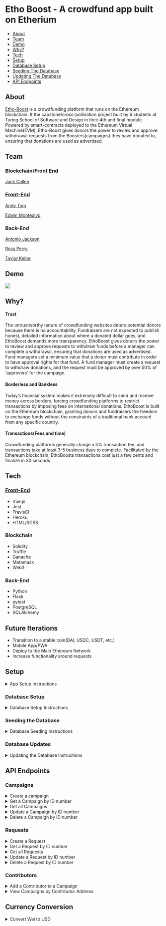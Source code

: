 # Etho Boost - A crowdfund app built on Etherium
- [About](#About)
- [Team](#Team)
- [Demo](#Demo)
- [Why?](#Why?)
- [Tech](#Tech)
- [Setup](#setup)
- [Database Setup](#database-setup)
- [Seeding The Database](#seeding-the-database)
- [Updating The Database](#database-updates)
- [API Endpoints](#api-endpoints)

## About  
[Etho-Boost](https://etho-boost-crowdfund.herokuapp.com/) is a crowdfunding platform that runs on the Ethereum blockchain. It the capstone/cross-pollination project built by 6 students at Turing School of Software and Design in their 4th and final module. Powered by smart-contracts deployed to the Ethereum Virtual Machine(EVM), Etho-Boost gives donors the power to review and approve withdrawal requests from the Boosters(campaigns) they have donated to, ensuring that donations are used as advertised.

## Team

### Blockchain/Front End

[Jack Cullen](https://github.com/jpc20)

### [Front-End](https://github.com/Turing-School-Projects/eth-crowdfund-fe)

[Andy Tom](https://github.com/attom2)

[Edwin Montealvo](https://github.com/edmdc89)

### Back-End

[Antonio Jackson](https://github.com/AntonioJacksonII)

[Ross Perry](https://github.com/perryr16)

[Taylor Keller](https://github.com/takeller)

## Demo

[![](http://img.youtube.com/vi/0h1UFCdixyE/0.jpg)](https://www.youtube.com/embed/Fkq_CC_XmZI "Etho-Boost Demo")

## Why? 

#### Trust  
 The untrustworthy nature of crowdfunding websites deters potential donors because there is no accountability. Fundraisers are not expected to publish honest, detailed information about where a donated dollar goes, and EthoBoost demands more transparency. 
EthoBoost gives donors the power to review and approve requests to withdraw funds before a manager can complete a withdrawal, ensuring that donations are used as advertised. Fund managers set a minimum value that a donor must contribute in order to have approval rights for that fund. A fund manager must create a request to withdraw donations, and the request must be approved by over 50% of ‘approvers’ for the campaign.

#### Borderless and Bankless  
 Today’s financial system makes it extremely difficult to send and receive money across borders, forcing crowdfunding platforms to restrict transactions by imposing fees on international donations. EthoBoost is built on the Ethereum blockchain, granting donors and fundraisers the freedom to exchange funds without the constraints of a traditional bank account from any specific country. 
 
 #### Transactions(Fees and time) 
 Crowdfunding platforms generally charge a 5% transaction fee, and transactions take at least 3-5 business days to complete. Facilitated by the Ethereum blockchain, EthoBoosts transactions cost just a few cents and finalize in 30 seconds.


## Tech

### [Front-End](https://github.com/Turing-School-Projects/eth-crowdfund-fe)
  - Vue.js
  - Jest
  - TravisCI
  - Heroku 
  - HTML/SCSS
### Blockchain
  - Solidity
  - Truffle
  - Ganache
  - Metamask
  - Web3
### Back-End 
  - Python 
  - Flask
  - pytest
  - PostgreSQL
  - SQLAlchemy

## Future Iterations
  * Transition to a stable coin(DAI, USDC, USDT, etc.)
  * Mobile App/PWA
  * Deploy to the Main Ethereum Network
  * Increase functionality around requests


## Setup <a name="setup"></a>
<details>
  <summary> App Setup Instructions </summary>

 1. Install [Python](https://www.python.org/downloads/), [Pipenv](https://docs.pipenv.org/) and [Postgres](https://www.postgresql.org/) on your machine, if you do not have them already
  * To install Pipenv on a Mac, you can run `$ brew install pipenv`
 2. You should have Python 3.8.5
  ```
  $ python3 --version
  => Python 3.8.5
  ```
 3. You should have Postgres
  ```
  $ which psql
  => /Applications/Postgres.app/Contents/Versions/latest/bin/psql
  ```
 4. You should have pipenv
  ```
  $ pipenv --version
  => pipenv, version 2020.8.13
  ```

 5. Fork and clone down the repository
 6. Change into the directory `$ cd eth_crowdfund_be`
 7. You will need to work in a virtual environment. Why? Using a virtual environment for Python projects allows us to have an isolated working copy of Python so we can work on a specific project without worrying about affecting other projects.
 8. Within the root directory:  
  a. Run `# pipenv --three` to create the virtual environment  
  c. Run `$ pipenv install` to install all dependencies  
  d. Run `$ createdb eth_crowdfund_api_db` to create the app database  
  e. Run `$ createdb eth_crowdfund_api_db_test` to create the testing database  
  f. Run `$ touch .env` to create an enviornment file 
  e. Within the `.env` file add appropriate environment values for flask enviornment, database URLs, and localhost port
  ```
   FLASK_ENV=development
   SQLALCHEMY_DATABASE_URI="postgresql://postgres:password@localhost/eth_crowdfund_api_db"
   SQLALCHEMY_TEST_DATABASE_URI="postgresql://postgres:password@localhost/eth_crowdfund_api_db_test"
   PORT=3000
  ```

 9. Run the following to activate the project virtual environment. When you are done working on the project, you should execute `$ exit` to exit the virtual environment
 ``` 
 $ pipenv shell   
 $ python3 run.py
 =>  * Serving Flask app "src.app" (lazy loading)
     * Environment: development
     * Debug mode: on
     * Running on http://127.0.0.1:3000/ (Press CTRL+C to quit)
     * Restarting with stat
        /Users/username/.local/share/virtualenvs/eth_crowdfund_be-TvIDdz62/lib/python3.8/site-packages/flask_sqlalchemy/__init__.py:833: FSADeprecationWarning: SQLALCHEMY_TRACK_MODIFICATIONS adds significant overhead and will be disabled by default in the future.  Set it to True or False to suppress this warning.
        warnings.warn(FSADeprecationWarning(
     * Debugger is active!
     * Debugger PIN: 312-766-617  
  ```
 10. In your browser, navigate to http://localhost:3000/ and you should see `Etherium for life`  
 11. To stop the server, `ctrl + c`
</details>

### Database Setup <a name="database-setup"></a>
<details>
  <summary> Database Setup Instructions </summary>
Path: `eth_crowdfund_be`

 1. Run
 ```
 $ python3 manage.py db stamp head
 $ python3 manage.py db init
 $ python3 manage.py db upgrade
 => INFO  [alembic.runtime.migration] Context impl PostgresqlImpl.
    INFO  [alembic.runtime.migration] Will assume transactional DDL.
    INFO  [alembic.runtime.migration] Running upgrade  -> 96a8d065e5ea, empty message
 ```
 *if you do not recieve:* `INFO  [alembic.runtime.migration] Running upgrade  -> 96a8d065e5ea, empty message`
 *you may need to delete the alembic_version*
 Run 
 ```
 $ psql 
 =# \c eth_crowdfund_api_db
 =# DELETE FROM alembic_version
 DELTETE 1 
 =# \q
 $ python3 manage.py db stamp head 
 $ python3 manage.py db downgrade 
 $ python3 manage.py db upgrade 
 ```
 2. You can check the database by running
 ```
 $ psql
 $ \c eth_crowdfund_api_db
 $ \dt
 => List of relations
    Schema |         Name         | Type  |     Owner      
    --------+----------------------+-------+----------------
    public | alembic_version      | table | postgres
    public | campaign_contributor | table | postgres
    public | campaigns            | table | postgres
    public | contributor          | table | postgres
    public | requests             | table | postgres

 $ SELECT * FROM campaigns;
 => id | name | description | image | manager | contributors | upvote | min_contribution | address | expiration | created_at | updated_at
   ----+------+-------------+-------+---------+--------------+--------+------------------+---------+------------+------------+------------

 $ SELECT * FROM requests;
 => id | campaign_id | description | image | value | recipient | approved | finalized | approvals | created_at | updated_at
   ----+-------------+-------------+-------+-------+-----------+----------+-----------+-----------+------------+------------
 ```
 3. To exit the database, `exit` or `\q`
 </details>
 
 ### Seeding the Database <a name="seeding-the-database"></a>
 <details>
  <summary> Database Seeding Instructions </summary>
 Within the `pipenv shell` virtual environment, run the following:

 1. Ensure you are at `/eth_crowdfund_be`
 2. Run `$ python3 manage.py seed`
 3. Start server with `$ python3 run.py`
 4. Visit `localhost:3000/api/v1/campaigns` and `localhost:3000/api/v1/requests` and you should see seeded Campaigns and Requests.
</details>

### Database Updates <a name="database-updates"></a>
<details>
  <summary> Updating the Database Instructions </summary>

Path: `/eth_crowdfund_be`  
To make updates to the database and run a new migration, run the following:
```
 $ python3 manage.py db stamp head
 $ python3 manage.py db init
 $ python3 manage.py db migrate
 $ python3 manage.py db upgrade
```
* Note: If you encounter any root errors, such as `ERROR [root] Error: Target database is not up to date.` or `ERROR [root] Error: Relative revision -1 didn't produce 1 migrations`, run `$ python3 manage.py db stamp head` to reset the target database to your current database head.
</details>

## API Endpoints <a name="api-endpoints"></a>

### Campaigns

<details>
  <summary>Create a campaign </summary>

* Path: `POST http://localhost:3000/api/v1/campaigns/`
* Example JSON post body:
```
{
    "name": "Test Campaign",
    "description": "test description",
    "image": "test.jpg",
    "contributors": "1",
    "upvote": "2",
    "manager": "3",
    "address": "1",
    "min_contribution": 5.0
}
```
* Example response body:
```
{
    "address": "1",
    "contributors": 1,
    "created_at": "2020-09-06T15:49:49.445152",
    "description": "test description",
    "expiration": null,
    "id": 1,
    "image": "test.jpg",
    "manager": "3",
    "min_contribution": 5.0,
    "name": "Test Campaign",
    "requests": [],
    "updated_at": "2020-09-06T15:49:49.445158",
    "upvote": 2
}
```
</details>

<details>
  <summary> Get a Campaign by ID number </summary>

* Path: `GET http://localhost:3000/api/v1/campaigns/<insert campaign id here>`
* No body required
* Example response body
```
{
    "address": "1",
    "contributors": 1,
    "created_at": "2020-09-06T15:49:49.445152",
    "description": "test description",
    "expiration": null,
    "id": 4,
    "image": "test.jpg",
    "manager": "3",
    "min_contribution": 5.0,
    "name": "Test Campaign",
    "requests": [],
    "updated_at": "2020-09-06T15:49:49.445158",
    "upvote": 2
}
```
</details>


<details>
  <summary> Get all Campaigns </summary>

* Path: `GET http://localhost:3000/api/v1/campaigns`
* No body required
* Example response body
```
[
    {
        "address": "4",
        "contributors": 1,
        "created_at": "2020-09-05T20:31:17.196051",
        "description": "test description",
        "expiration": null,
        "id": 1,
        "image": "test.jpg",
        "manager": "3",
        "min_contribution": 5.0,
        "name": "Test Campaign",
        "requests": [
            {
                "approvals": 1,
                "approved": false,
                "campaign_id": 1,
                "created_at": "2020-09-05T20:41:47.774790",
                "description": "test description",
                "finalized": false,
                "id": 1,
                "image": "test.jpg",
                "recipient": "1",
                "updated_at": "2020-09-05T20:41:47.774800",
                "value": 1.0
            }
        ],
        "updated_at": "2020-09-05T20:31:17.196090",
        "upvote": 2
    },
    {
        "address": "2",
        "contributors": 2,
        "created_at": "2020-09-06T16:59:05.367795",
        "description": "test description b",
        "expiration": null,
        "id": 5,
        "image": "test_b.jpg",
        "manager": "1",
        "min_contribution": 5.0,
        "name": "Test Campaign B",
        "requests": [],
        "updated_at": "2020-09-06T16:59:05.367801",
        "upvote": 5
    }
]
```
</details>

<details>
  <summary> Update a Campaign by ID number </summary>

* Path: `PUT http://localhost:3000/api/v1/campaigns/<insert campaign id here>`
* Example JSON put body
```
{
    "description": "test description updated",
    "name": "Better Name Campaign",
    "upvote": 4
}
```
* Example response body
```
{
    "address": "1",
    "contributors": 1,
    "created_at": "2020-09-06T15:49:49.445152",
    "description": "test description updated",
    "expiration": null,
    "id": 4,
    "image": "test.jpg",
    "manager": "3",
    "min_contribution": 5.0,
    "name": "Better Name Campaign",
    "requests": [],
    "updated_at": "2020-09-06T16:48:19.902997",
    "upvote": 4
}
```
</details>

<details>
  <summary> Delete a Campaign by ID number </summary>

* Path: `DELETE http://localhost:3000/api/v1/campaigns/<insert campaign id here>`
* No body required
* Example response body
```
{
    "address": "1",
    "contributors": 1,
    "created_at": "2020-09-06T15:49:49.445152",
    "description": "test description updated",
    "expiration": null,
    "id": 4,
    "image": "test.jpg",
    "manager": "3",
    "min_contribution": 5.0,
    "name": "Better Name Campaign",
    "requests": [],
    "updated_at": "2020-09-06T16:48:19.902997",
    "upvote": 4
}
```
</details>

### Requests

<details>
  <summary> Create a Request </summary>

* Path `POST http://localhost:3000/api/v1/requests/`
* Example JSON post body. `campaign_id`, `value`, and `recipient` are required.
```
{
    "campaign_id": "1",
    "description": "test description a",
    "image": "request.jpg",
    "value": 1.0,
    "recipient": "1"
}
```
* Example response body
```
{
    "approvals": null,
    "approved": false,
    "campaign_id": 1,
    "created_at": "2020-09-06T17:11:23.639004",
    "description": "test description a",
    "finalized": false,
    "id": 2,
    "image": "request.jpg",
    "recipient": "1",
    "updated_at": "2020-09-06T17:11:23.639042",
    "value": 1.0
}
```
</details>

<details>
  <summary> Get a Request by ID number </summary>

* Path: `GET http://localhost:3000/api/v1/requests/<insert request id here>`
* No body required
* Example response body
```
{
    "approvals": null,
    "approved": false,
    "campaign_id": 1,
    "created_at": "2020-09-06T17:11:23.639004",
    "description": "test description a",
    "finalized": false,
    "id": 2,
    "image": "request.jpg",
    "recipient": "1",
    "updated_at": "2020-09-06T17:11:23.639042",
    "value": 1.0
}
```
</details>

<details>
  <summary> Get all Requests </summary>

* Path `GET http://localhost:3000/api/v1/requests`
* No body required
* Example response body
```
[
    {
        "approvals": 1,
        "approved": false,
        "campaign_id": 1,
        "created_at": "2020-09-05T20:41:47.774790",
        "description": "test description",
        "finalized": false,
        "id": 1,
        "image": "test.jpg",
        "recipient": "1",
        "updated_at": "2020-09-05T20:41:47.774800",
        "value": 1.0
    },
    {
        "approvals": null,
        "approved": false,
        "campaign_id": 1,
        "created_at": "2020-09-06T17:11:23.639004",
        "description": "test description a",
        "finalized": false,
        "id": 2,
        "image": "request.jpg",
        "recipient": "1",
        "updated_at": "2020-09-06T17:11:23.639042",
        "value": 1.0
    }
]
```
</details>

<details>
  <summary> Update a Request by ID number </summary>

* Path: `PUT http://localhost:3000/api/v1/requests/<insert request id here>`
* Example JSON put body
```
{
    "description": "better description",
    "image": "better_image.jpg",
    "approvals": "5"
}
```
* Example response body
```
{
    "approvals": "5",
    "approved": false,
    "campaign_id": 1,
    "created_at": "2020-09-06T17:11:23.639004",
    "description": "better description",
    "finalized": false,
    "id": 2,
    "image": "better_image.jpg",
    "recipient": "1",
    "updated_at": "2020-09-06T17:11:47.639042",
    "value": 1.0
}
```
</details>

<details>
  <summary> Delete a Request by ID number </summary>

* Path: `DELETE http://localhost:3000/api/v1/requests/<insert request id here>`
* No body required
* Example response body
```
{
    "approvals": null,
    "approved": false,
    "campaign_id": 1,
    "created_at": "2020-09-06T18:05:01.891894",
    "description": "test description b",
    "finalized": false,
    "id": 3,
    "image": "request_b.jpg",
    "recipient": "1",
    "updated_at": "2020-09-06T18:05:01.891901",
    "value": 2.0
}
```
</details>

### Contributors

<details>
  <summary> Add a Contributor to a Campaign </summary>

* Path: `POST http://localhost:3000/api/v1/campaigns/<campaign_address>/contributor/<contributor_address>`
* No body required
* Example response body
```
{
    "address": "Hf84jhGE9fdjF9ehfdse45",
    "created_at": "2020-09-06T18:41:57.156262",
    "description": "Need help serving community",
    "expiration": "2020-10-25T00:00:00",
    "id": 16,
    "image": "https://picsum.photos/200/300",
    "manager": "LJHhf82u3hr0d9uhUg4g",
    "min_contribution": 1.5,
    "name": "Market St. Soup Kitchen",
    "requests": [
        {
            "approvals": 0,
            "approved": false,
            "campaign_id": 16,
            "created_at": "2020-09-06T18:41:57.238755",
            "description": "Cleaning supplies",
            "eth_id": null,
            "finalized": false,
            "id": 15,
            "image": "https://picsum.photos/200/300",
            "recipient": "jhF97hdfha97",
            "updated_at": "2020-09-06T18:41:57.238757",
            "value": 25.0
        }
    ],
    "updated_at": "2020-09-06T18:41:57.156266",
    "upvote": 50,
    "value": null
}
```
</details>

<details>
  <summary> View Campaigns by Contributor Address </summary>

* Path: `GET http://localhost:3000/api/v1/contributor/<contributor_address>/campaigns`
* No body required
* Example response body
```
[
    {
        "address": "Hf84jhGE9fdjF9ehfdse45",
        "created_at": "2020-09-06T18:41:57.156262",
        "description": "Need help serving community",
        "expiration": "2020-10-25T00:00:00",
        "id": 16,
        "image": "https://picsum.photos/200/300",
        "manager": "LJHhf82u3hr0d9uhUg4g",
        "min_contribution": 1.5,
        "name": "Market St. Soup Kitchen",
        "requests": [
            {
                "approvals": 0,
                "approved": false,
                "campaign_id": 16,
                "created_at": "2020-09-06T18:41:57.238755",
                "description": "Cleaning supplies",
                "eth_id": null,
                "finalized": false,
                "id": 15,
                "image": "https://picsum.photos/200/300",
                "recipient": "jhF97hdfha97",
                "updated_at": "2020-09-06T18:41:57.238757",
                "value": 25.0
            }
        ],
        "updated_at": "2020-09-06T18:41:57.156266",
        "upvote": 50,
        "value": null
    },
    {
        "address": "DFjh489GD74hgls8",
        "created_at": "2020-09-06T18:41:57.156312",
        "description": "Serving communities hit hard by Covid19",
        "expiration": "2020-10-25T00:00:00",
        "id": 17,
        "image": "https://picsum.photos/200/300",
        "manager": "jhF8dfh4jjgfdkjs45",
        "min_contribution": 1.5,
        "name": "Arc Thrift",
        "requests": [],
        "updated_at": "2020-09-06T18:41:57.156322",
        "upvote": 50,
        "value": null
    }
]
```
</details>

## Currency Conversion

<details>
  <summary> Convert Wei to USD </summary>

* Path: `GET http://localhost:3000/api/v1/price_converter?wei={wei_amount}`
* Requires query params with a key of 'wei' and value of the amount of wei to be converter
* No body required
* Example response
```
{
    "USD": 357
}
```
</details>
